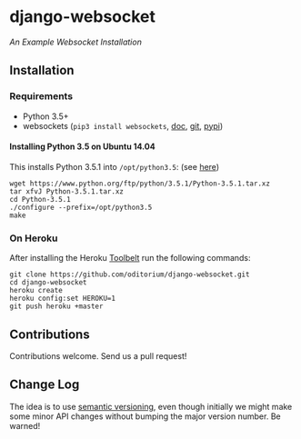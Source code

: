 # django-websocket
_An Example Websocket Installation_

## Installation

### Requirements

- Python 3.5+
- websockets (`pip3 install websockets`, [doc][wsdoc], [git][wsgit], [pypi][wspypi])

[wsdoc]:https://websockets.readthedocs.org/en/stable/
[wsgit]:https://github.com/aaugustin/websockets
[wspypi]:https://pypi.python.org/pypi/websockets

#### Installing Python 3.5 on Ubuntu 14.04

This installs Python 3.5.1 into `/opt/python3.5`: (see [here](http://askubuntu.com/questions/680824/how-do-i-update-python-from-3-4-3-to-3-5))

	wget https://www.python.org/ftp/python/3.5.1/Python-3.5.1.tar.xz
	tar xfvJ Python-3.5.1.tar.xz
	cd Python-3.5.1
	./configure --prefix=/opt/python3.5
	make
### On Heroku
After installing the Heroku [Toolbelt](https://toolbelt.heroku.com/) run the following commands:

	git clone https://github.com/oditorium/django-websocket.git
	cd django-websocket
	heroku create
	heroku config:set HEROKU=1
	git push heroku +master

## Contributions

Contributions welcome. Send us a pull request!


## Change Log


The idea is to use [semantic versioning](http://semver.org/), even though initially we might make some minor
API changes without bumping the major version number. Be warned!

